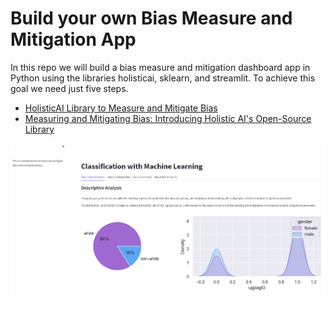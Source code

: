 # Build your own Bias Measure and Mitigation App

In this repo we will build a bias measure and mitigation dashboard app in Python using the libraries holisticai, sklearn, and streamlit. To achieve this goal we need just five steps.

- [HolisticAI Library to Measure and Mitigate Bias](https://www.holisticai.com/open-source)
- [Measuring and Mitigating Bias: Introducing Holistic AI's Open-Source Library](https://www.holisticai.com/blog/measuring-and-mitigating-bias-using-holistic-ai-library)
 
![App Image](img_app.png)